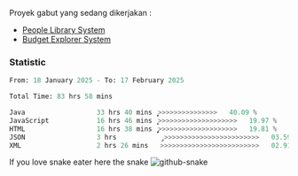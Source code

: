 Proyek gabut yang sedang dikerjakan :
  - [People Library System](https://github.com/putra4648/people-library-system)
  - [Budget Explorer System](https://gitlab.com/gabut1015701/budget-explorer)

### Statistic
<!--START_SECTION:waka-->

```python
From: 18 January 2025 - To: 17 February 2025

Total Time: 83 hrs 58 mins

Java                  33 hrs 40 mins  ͎͎͎͎͎͎͎͎͎͎>>>>>>>>>>>>>>>   40.09 %
JavaScript            16 hrs 46 mins  ͎͎͎͎͎>>>>>>>>>>>>>>>>>>>>   19.97 %
HTML                  16 hrs 38 mins  ̡͎͎͎͎>>>>>>>>>>>>>>>>>>>>   19.81 %
JSON                  3 hrs           ̡>>>>>>>>>>>>>>>>>>>>>>>>   03.59 %
XML                   2 hrs 26 mins   >>>>>>>>>>>>>>>>>>>>>>>>>   02.91 %
```

<!--END_SECTION:waka-->

If you love snake eater here the snake 
<picture>
  <source media="(prefers-color-scheme: dark)" srcset="https://github.com/pradana4648/pradana4648/blob/c0566a83ca6ea5f2e46bab00e717c4c82b4b5c4c/github-contribution-grid-snake-dark.svg" />
  <source media="(prefers-color-scheme: light)" srcset="https://github.com/pradana4648/pradana4648/blob/c0566a83ca6ea5f2e46bab00e717c4c82b4b5c4c/github-contribution-grid-snake.svg" />
  <img alt="github-snake" src="https://github.com/pradana4648/pradana4648/blob/c0566a83ca6ea5f2e46bab00e717c4c82b4b5c4c/github-contribution-grid-snake.svg" />
</picture>
